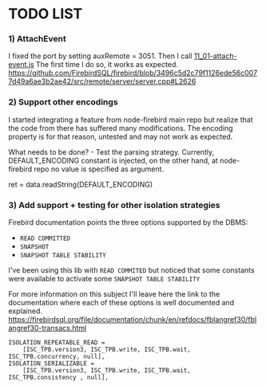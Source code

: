 
# TODO LIST

### 1) AttachEvent

I fixed the port by setting auxRemote = 3051.
Then I call [11_01-attach-event.js](test%2Fmr%2F11_01-attach-event.js)
The first time I do so, it works as expected. 
https://github.com/FirebirdSQL/firebird/blob/3496c5d2c79f1126ede56c0077d49a6ae3b2ae42/src/remote/server/server.cpp#L2626

### 2) Support other encodings

I started integrating a feature from node-firebird main repo but realize that the code from there has suffered many modifications. 
The encoding property is for that reason, untested and may not work as expected.

What needs to be done? - Test the parsing strategy. 
Currently, DEFAULT_ENCODING constant is injected, on the other hand, at node-firebird repo no value is specified as argument. 

ret = data.readString(DEFAULT_ENCODING)


### 3) Add support + testing for other isolation strategies 


Firebird documentation points the three options supported by the DBMS:
- `READ COMMITTED` 
- `SNAPSHOT`
- `SNAPSHOT TABLE STABILITY`

I've been using this lib with `READ COMMITED` but noticed that some constants were available to activate some `SNAPSHOT TABLE STABILITY` 

For more information on this subject I'll leave here the link to the documentation where each of these options is well documented and explained.
https://firebirdsql.org/file/documentation/chunk/en/refdocs/fblangref30/fblangref30-transacs.html


```
ISOLATION_REPEATABLE_READ = 
    [ISC_TPB.version3, ISC_TPB.write, ISC_TPB.wait, ISC_TPB.concurrency, null],
ISOLATION_SERIALIZABLE = 
    [ISC_TPB.version3, ISC_TPB.write, ISC_TPB.wait, ISC_TPB.consistency , null],
```


